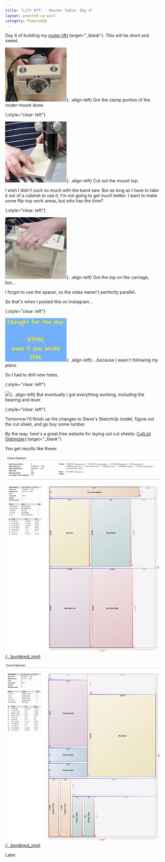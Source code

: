 ```yaml
---
title: "Lift Off! - Router Table: Day 4"
layout: powered-up-post
category: PoweredUp
---
```

Day 4 of building my [router lift](https://youtu.be/LJqPDADi8MM){:target="_blank"}. This will be short and sweet.

![](/assets/images-posts/powered-up-2/powered-up-2-04-1-01.jpg){: .align-left}
Got the clamp portion of the router mount done.

{:style="clear: left"}

![](/assets/images-posts/powered-up-2/powered-up-2-04-1-02.jpg){: .align-left}
Cut out the mount top.

I wish I didn't suck so much with the band saw. But as long as I have to take it out of a cabinet to use it, I'm not going to get much better. I want to make some flip-top work areas, but who has the time?

{:style="clear: left"}

![](/assets/images-posts/powered-up-2/powered-up-2-04-1-03.jpg){: .align-left}
Got the top on the carriage, but...

I forgot to use the spacer, so the sides weren't perfectly parallel.

So that's when I posted this on Instagram...

{:style="clear: left"}

![](/assets/images-posts/powered-up-2/powered-up-2-04-1-04.jpg){: .align-left}
...because I wasn't following my plans.

So I had to drill new holes.

{:style="clear: left"}

![](/assets/images-posts/powered-up-2/powered-up-2-04-1-05.gif){: .align-left}
But eventually I got everything working, including the bearing and lever.

{:style="clear: left"}

Tomorrow I'll finish up the changes to Steve's SketchUp model, figure out the cut sheet, and go buy some lumber.

By the way. here's a great free website for laying out cut sheets: [CutList Optimizer](http://cutlistoptimizer.com/){:target="_blank"}

You get results like these:

<style>
  .bordered_img {
    padding: 10px;
    border: 2px solid black;
    background-color: white;
  }
</style>

[![](/assets/images-posts/powered-up-2/powered-up-2-04-1-06.jpg){: .bordered_img}](/assets/images-posts/powered-up-2/powered-up-2-04-1-06.jpg)

[![](/assets/images-posts/powered-up-2/powered-up-2-04-1-07.jpg){: .bordered_img}](/assets/images-posts/powered-up-2/powered-up-2-04-1-07.jpg)



Later.